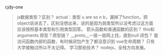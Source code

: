 cjdy-one
>js数据类型？区别？
actual：类型 u are so n b，漏掉了function，把object说进去了，区别没想出来，说的是因为弱类型所以没考虑过这方面
应该按照基本类型和引用类型回答。
>箭头函数和普通函数的区别？
this和arguments
>原型？原型链？
__proto__一层一层网上找，直到null
>闭包？
能访问函数内部的函数，有时候闭包产生了都没意识到
>vue生命周期？
只有大学接触过所以不太记得。
>学习那些技术？
nodejs，全栈方向发展。
